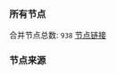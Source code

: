 ### 所有节点
合并节点总数: `938`
[节点链接](https://raw.githubusercontent.com/rzhy1/11/master/sub/sub_merge_base64.txt)

### 节点来源